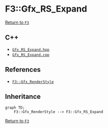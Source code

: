 # F3::Gfx_RS_Expand

[Return to `F3`](/docs/F3.md)

## C++

- [`Gfx_RS_Expand.hpp`](/c++/include/Gfx_RS_Expand.hpp)
- [`Gfx_RS_Expand.cpp`](/c++/source/Gfx_RS_Expand.cpp)

## References

- [`F3::Gfx_RenderStyle`](/docs/F3/Gfx_RenderStyle.md)

## Inheritance

```mermaid
graph TD;
    F3::Gfx_RenderStyle --> F3::Gfx_RS_Expand
```

[Return to `F3`](/docs/F3.md)
